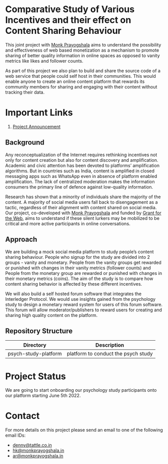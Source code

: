 # Comparative Study of Various Incentives and their effect on Content Sharing Behaviour

This joint project with [Monk Prayogshala](https://www.monkprayogshala.in/) aims to understand the possibility and effectiveness of web based monetization as a mechanism to promote sharing of better quality information in online spaces as opposed to vanity metrics like likes and follower counts. 

As part of this project we also plan to build and share the source code of a web service that people could self host in their communities. This would enable anyone to create an online content platform that rewards its community members for sharing and engaging with their content without tracking their data.

# Important Links 
1. [Project Announcement](https://www.grantfortheweb.org/blog/announcing-our-newest-cohort-of-awardees)

## Background
Any reconceptualization of the Internet requires rethinking incentives not only for content creation but also for content discovery and amplification. Academic and civic attention has been devoted to platforms’ amplification algorithms. But in countries such as India, content is amplified in closed messaging apps such as WhatsApp even in absence of platform enabled amplification. The lack of centralized moderation makes the information consumers the primary line of defence against low-quality information.

Research has shown that a minority of individuals share the majority of the content. A majority of social media users fall back to disengagement as a tactic, regardless of their alignment with content shared on social media. Our project, co-developed with [Monk Prayogshala](https://www.monkprayogshala.in/) and funded by [Grant for the Web](https://www.grantfortheweb.org/), aims to understand if these silent lurkers may be mobilized to be critical and more active participants in online conversations.

## Approach
We are building a mock social media platform to study people’s content sharing behaviour. People who signup for the study are divided into 2 groups - vanity and monetary. People from the vanity groups get rewarded or punished with changes in their vanity metrics (follower counts) and People from the monetary group are rewarded or punished with changes in their monetary metrics (coins). The aim of the study is to compare how content sharing behavior is affected by these different incentives.

We will also build a self hosted forum software that integrates the Interledger Protocol. We would use insights gained from the psychology study to design a monetary reward system for users of this forum software. This forum will allow moderator/publishers to reward users for creating and sharing high quality content on the platform.

## Repository Structure

| Directory | Description |
| --- | --- |
| psych-study-platform | platform to conduct the psych study |

# Project Status
We are going to start onboarding our psychology study participants onto our platform starting June 5th 2022.

# Contact
For more details on this project please send an email to one of the following email IDs:
* denny@tattle.co.in
* hk@monkprayogshala.in
* ar@monkprayogshala.in
